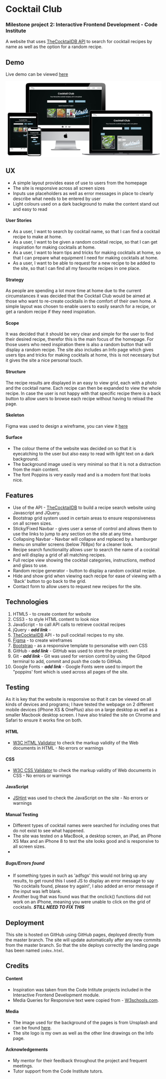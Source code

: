 
# **Cocktail Club**
### **Milestone project 2: Interactive Frontend Development - Code Institute**

A website that uses <a href="https://www.thecocktaildb.com/api.php" target="_blank">TheCocktailDB API</a> to search for cocktail recipes by name as well as the option for a random recipe.

## Demo
Live demo can be viewed <a href="https://fayskerritt.github.io/cocktailclub/" target="_blank">here</a>

![](assets/mockup/mockup.png)

## UX
* A simple layout provides ease of use to users from the homepage
* The site is responsive across all screen sizes
* Inputs use placeholders as well as error messages in place to clearly describe what needs to be entered by user
* Light colours used on a dark background to make the content stand out and easy to read

#### User Stories
* As a user, I want to search by cocktail name, so that I can find a cocktail recipe to make at home.
* As a user, I want to be given a random cocktail recipe, so that I can get inspiration for making cocktails at home.
* As a user, I want to learn tips and tricks for making cocktails at home, so that I can prepare what equipment I need for making cocktails at home.
* As a user, I want to be able to request for a new recipe to be added to the site, so that I can find all my favourite recipes in one place.


#### Strategy
As people are spending a lot more time at home due to the current circumstances it was decided that the Cocktail Club would be aimed at those who want to re-create cocktails in the comfort of their own home. 
A simple layout was chosen to enable users to easily search for a recipe, or get a random recipe if they need inspiration.

#### Scope
It was decided that it should be very clear and simple for the user to find their desired recipe, therefor this is the main focus of the homepage. For those users who need inspiration there is also a random button that will display a random recipe.
The site also includes an Info page which gives users tips and tricks for making cocktails at home, this is not necessary but it gives the site a nice personal touch.

#### Structure
The recipe results are displayed in an easy to view grid, each with a photo and the cocktail name. Each recipe can then be expanded to view the whole recipe. In case the user is not happy with that specific recipe there is a back button to allow users to browse each recipe without having to reload the page.

#### Skeleton
Figma was used to design a wireframe, you can view it <a href="https://www.figma.com/file/RdOmB4ks8GmqkZWuD6E7LU/Milestone-1-wireframe?node-id=212512%3A0" target="_blank">here</a>

#### Surface
* The colour theme of the website was decided on so that it is eyecatching to the user but also easy to read with light text on a dark background. 
* The background image used is very minimal so that it is not a distraction from the main content. 
* The font Poppins is very easily read and is a modern font that looks nice.

## Features
* Use of the API - <a href="https://www.thecocktaildb.com/api.php" target="_blank">TheCocktailDB</a> to build a recipe search website using Javascript and JQuery.
* Bootstrap grid system used in certain areas to ensure responsiveness on all screen sizes.
* Sticky/Fixed Navbar - gives user a sense of control and allows them to use the links to jump to any section on the site at any time.
* Collapsing Navbar - Navbar will collapse and replaced by a hamburger menu on smaller screens (below 768px) for a cleaner look.
* Recipe search functionality allows user to search the name of a cocktail and will display a grid of all matching recipes.
* Full recipe view showing the cocktail categories, instructions, method and glass to use.
* Random recipe generator - button to display a random cocktail recipe.
* Hide and show grid when viewing each recipe for ease of viewing with a 'Back' button to go back to the grid.
* Contact form to allow users to request new recipes for the site.

## Technologies
1. HTML5 - to create content for website
2. CSS3 - to style HTML content to look nice
3. JavaScript - to call API calls to retrieve cocktail recipes
4. jQuery - ***add link*** - 
4. <a href="https://www.thecocktaildb.com/api.php" target="_blank">TheCocktailDB</a> API - to pull cocktail recipes to my site.
5. <a href="https://www.figma.com/file/RdOmB4ks8GmqkZWuD6E7LU/Milestone-1-wireframe?node-id=212512%3A0" target="_blank">Figma</a> - to create wireframes
6. <a href="https://getbootstrap.com/" target="_blank">Bootstrap</a> - as a responsive template to personalise with own CSS
7. GitHub - ***add link*** - GitHub was used to store the project.
8. Git - ***add link*** - Git was used for version control by using the Gitpod terminal to add, commit and push the code to GitHub.
8. Google Fonts - ***add link*** - Google Fonts were used to import the "poppins' font which is used across all pages of the site.

## Testing
As it is key that the website is responsive so that it can be viewed on all kinds of devices and programs;
I have tested the webpage on 2 different mobile devices (iPhone XS & OnePlus) also on a large desktop as well as a smaller Macbook desktop screen. 
I have also trialed the site on Chrome and Safari to ensure it works fine on both.

#### HTML
* <a href="https://validator.w3.org/" target="_blank">W3C HTML Validator</a> to check the markup validity of the Web documents in HTML - No errors or warnings

#### CSS
* <a href="https://jigsaw.w3.org/css-validator/" target="_blank">W3C CSS Validator</a> to check the markup validity of Web documents in CSS - No errors or warnings

#### JavaScript
* <a href="https://jshint.com/" target="_blank">JSHint</a> was used to check the JavaScript on the site - No errors or warnings

#### Manual Testing
* Different types of cocktail names were searched for including ones that do not exist to see what happened.
* The site was tested on a MacBook, a desktop screen, an iPad, an iPhone XS Max and an iPhone 8 to test the site looks good and is responsive to all screen sizes.
* 

##### Bugs/Errors found
* If something types in such as 'adfsgs' this would not bring up any results, to get round this I used JS to display an error message to say 'No cocktails found, please try again!', I also added an error message if the input was left blank.
* Another bug that was found was that the onclick() functions did not work on an iPhone, meaning you were unable to click on the grid of cocktails. ***STILL NEED TO FIX THIS***

## Deployment
This site is hosted on GitHub using GitHub pages, deployed directly from the master branch. The site will update automatically after any new commits from the master branch. 
So that the site deploys correctly the landing page has been named `index.html`.

## Credits
#### Content
* Inspiration was taken from the Code Intitute projects included in the Interactive Frontend Development module.
* Media Queries for Responsive text were copied from - <a href="https://www.w3schools.com/howto/howto_css_responsive_text.asp" target="_blank">W3schools.com</a>.

#### Media
* The image used for the background of the pages is from Unsplash and can be found <a href="https://unsplash.com/photos/FsYZE4ZZKJY" target="_blank">here</a>.
* The site logo is my own as well as the other line drawings on the Info page.

#### Acknowledgements
* My mentor for their feedback throughout the project and frequent meetings.
* Tutor support from the Code Institute tutors.

